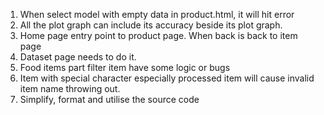 1. When select model with empty data in product.html, it will hit error
2. All the plot graph can include its accuracy beside its plot graph.
3. Home page entry point to product page. When back is back to item page
4. Dataset page needs to do it.
5. Food items part filter item have some logic or bugs
6. Item with special character especially processed item will cause invalid item name throwing out.
7. Simplify, format and utilise the source code